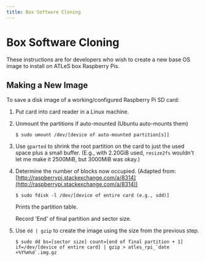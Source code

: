 ```yaml
---
title: Box Software Cloning
---
```


# Box Software Cloning

These instructions are for developers who wish to create a new base OS image to install on ATLeS box Raspberry Pis.

## Making a New Image

To save a disk image of a working/configured Raspberry Pi SD card:

1. Put card into card reader in a Linux machine.

2. Unmount the partitions if auto-mounted (Ubuntu auto-mounts them)

       $ sudo umount /dev/[device of auto-mounted partition[s]]

3. Use `gparted` to shrink the root partition on the card to just
   the used space plus a small buffer.  (E.g., with 2.20GiB used,
   `resize2fs` wouldn't let me make it 2500MiB, but 3000MiB was okay.)

4. Determine the number of blocks now occupied.
   (Adapted from: [http://raspberrypi.stackexchange.com/a/8314](http://raspberrypi.stackexchange.com/a/8314))

       $ sudo fdisk -l /dev/[device of entire card (e.g., sdd)]
   
   Prints the partition table.

   Record 'End' of final partition and sector size.

5. Use `dd | gzip` to create the image using the size from the previous step.
    
       $ sudo dd bs=[sector size] count=[end of final partition + 1] if=/dev/[device of entire card] | gzip > atles_rpi_`date +%Y%m%d`.img.gz
